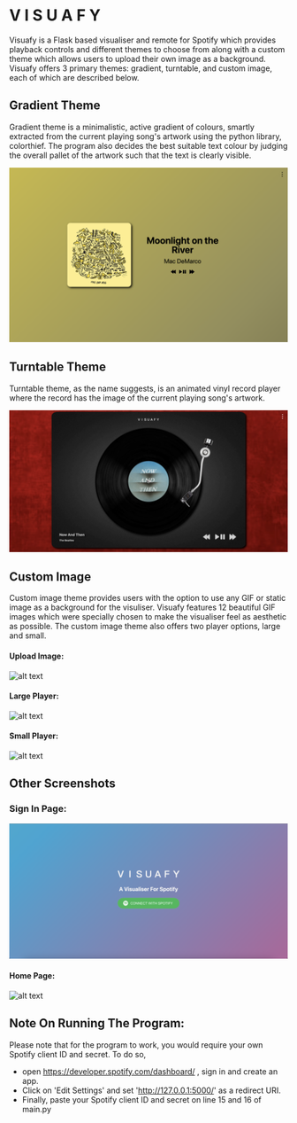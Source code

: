 # V I S U A F Y
Visuafy is a Flask based visualiser and remote for Spotify which provides playback controls and different themes to choose from along with a custom theme which allows users to upload their own image as a background. Visuafy offers 3 primary themes: gradient, turntable, and custom image, each of which are described below.<br>

## Gradient Theme
Gradient theme is a minimalistic, active gradient of colours, smartly extracted from the current playing song's artwork using the python library, colorthief. The program also decides the best suitable text colour by judging the overall pallet of the artwork such that the text is clearly visible.

![alt text](https://github.com/aryanbhajanka/Visuafy/blob/main/screenshots/gradient.png?raw=true)<br>

## Turntable Theme
Turntable theme, as the name suggests, is an animated vinyl record player where the record has the image of the current playing song's artwork.

![alt text](https://github.com/aryanbhajanka/Visuafy/blob/main/screenshots/turntable.png?raw=true)<br>

## Custom Image
Custom image theme provides users with the option to use any GIF or static image as a background for the visuliser. Visuafy features 12 beautiful GIF images which were specially chosen to make the visualiser feel as aesthetic as possible. The custom image theme also offers two player options, large and small.

#### Upload Image:
![alt text](https://github.com/aryanbhajanka/Visuafy/blob/main/screenshots/upload_image.png?raw=true)

#### Large Player:<br>
![alt text](https://github.com/aryanbhajanka/Visuafy/blob/main/screenshots/custom_large.png?raw=true)

#### Small Player:
![alt text](https://github.com/aryanbhajanka/Visuafy/blob/main/screenshots/custom_small.png?raw=true)<br>

## Other Screenshots
### Sign In Page:
![alt text](https://github.com/aryanbhajanka/Visuafy/blob/main/screenshots/sign_in.png?raw=true)

#### Home Page:
![alt text](https://github.com/aryanbhajanka/Visuafy/blob/main/screenshots/home.png?raw=true)<br>

## Note On Running The Program:
Please note that for the program to work, you would require your own Spotify client ID and secret. To do so,  
- open https://developer.spotify.com/dashboard/ , sign in and create an app.  
- Click on 'Edit Settings' and set 'http://127.0.0.1:5000/' as a redirect URI.  
- Finally, paste your Spotify client ID and secret on line 15 and 16 of main.py
